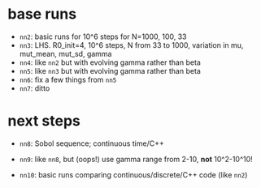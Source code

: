 # base runs

- `nn2`: basic runs for 10^6 steps for N=1000, 100, 33
- `nn3`: LHS. R0_init=4, 10^6 steps, N from 33 to 1000, variation in mu, mut_mean, mut_sd, gamma
- `nn4`: like `nn2` but with evolving gamma rather than beta
- `nn5`: like `nn3` but with evolving gamma rather than beta
- `nn6`: fix a few things from `nn5`
- `nn7`: ditto

# next steps

- `nn8`: Sobol sequence; continuous time/C++
- `nn9`: like `nn8`, but (oops!) use gamma range from 2-10, **not** 10^2-10^10!

- `nn10`: basic runs comparing continuous/discrete/C++ code (like `nn2`)
